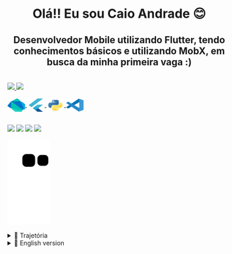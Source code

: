<h1 align="center">
Olá!! Eu sou Caio Andrade 😊
</h1>
<h2 align="center">
Desenvolvedor Mobile utilizando Flutter, tendo conhecimentos básicos e utilizando MobX, em busca da minha primeira vaga :)
</h2>
<div><br>
  <a href="https://github.com/Caio1705">
  <img height="180em" src="https://github-readme-stats.vercel.app/api?username=Caio1705&show_icons=true&theme=dracula&include_all_commits=true&count_private=true"/>
  <img height="180em" src="https://github-readme-stats.vercel.app/api/top-langs/?username=Caio1705&layout=compact&langs_count=7&theme=dracula"/>
</div>
<div style="display: inline_block"><br>
  <img align="center" alt="Dart" height="30" width="40" src="https://raw.githubusercontent.com/devicons/devicon/master/icons/dart/dart-original.svg">
  <img align="center" alt="Flutter" height="30" width="40" src="https://raw.githubusercontent.com/devicons/devicon/master/icons/flutter/flutter-original.svg">
  <img align="center" alt="Python" height="30" width="40" src="https://raw.githubusercontent.com/devicons/devicon/master/icons/python/python-original.svg">
  <img align="center" alt="VSCode" height="30" width="40" src="https://raw.githubusercontent.com/devicons/devicon/master/icons/vscode/vscode-original.svg">
</div>
  
  ##
  
  <div>
    <a href="https://www.instagram.com/ca.io.7/" target="_blank"><img src="https://img.shields.io/badge/-Instagram-%23E4405F?style=for-the-badge&logo=instagram&logoColor=white" target="_blank"></a>
    <a href="https://discordapp.com/users/506211628102975489/" target="_blank"><img src="https://img.shields.io/badge/Discord-7289DA?style=for-the-badge&logo=discord&logoColor=white" target="_blank"></a>
    <a href = "mailto:caio.andrade.1705@gmail.com"><img src="https://img.shields.io/badge/Gmail-D14836?style=for-the-badge&logo=gmail&logoColor=white" target="_blank"></a>
    <a href="https://www.linkedin.com/in/caio-andrade-3b668a1b4/" target="_blank"><img src="https://img.shields.io/badge/-LinkedIn-%230077B5?style=for-the-badge&logo=linkedin&logoColor=white" target="_blank"></a> 
  </div>
  </p>
  
  ![snake gif](https://github.com/Caio1705/Caio1705/blob/output/github-contribution-grid-snake.svg)
  
<details> 
<summary>📃 Trajetória</summary>

## Formação

- 📖 **Engenharia Elétrica**\
📆 2022 - 2026\
📍 **Universidade Federal de Sergipe** - Aracaju, Brasil
                                                                                                                                     
- 📖 **Inglês**\
📆 2017 - 2020\
📍 **Wizard By Pearson** - Sinop, Brasil                                                                                                                               
 
- 📖 **Ensino Médio Téc. Automação Industrial**\
📆 2018 - 2020\
📍 **Instituto Federal de Mato Grosso** - Sinop, Brasil  
                                                                                                                                     
## Experiência
                                                          
<img align="right" src="https://img.shields.io/badge/C-00599C?style=for-the-badge&logo=c&logoColor=white" />
<img align="right" src="https://img.shields.io/badge/C%2B%2B-00599C?style=for-the-badge&logo=c%2B%2B&logoColor=white" />
<img align="right" src="https://img.shields.io/badge/Trello-0052CC?style=for-the-badge&logo=trello&logoColor=white" />                                                                                                                      

- 👨‍💻 **Projeto de Extensão | Escuderia UFSAE - Equipe de Fórmula SAE BRASIL**\
📆 2022 - Em andamento\
📍 **Universidade Federal de Sergipe** - Grande Aracaju, Brasil                                                                                                                                       

<img align="right" src="https://img.shields.io/badge/Arduino_IDE-00979D?style=for-the-badge&logo=arduino&logoColor=white" /> 
<img align="right" src="https://img.shields.io/badge/Audacity-0000CC?style=for-the-badge&logo=audacity&logoColor=white" />
<img align="right" src="https://img.shields.io/badge/Canva-%2300C4CC.svg?&style=for-the-badge&logo=Canva&logoColor=white" /> 

- 👨‍💻 **Bolsista | Programa de Educação Tutorial - PET Engenharia Elétrica - UFMT**\
📆 2021 - 2022\
📍 **Universidade Federal de Mato Grosso** - Cuiabá, Brasil                                                               
</details>

  

<details>   
<summary>📃 English version </summary>
<h1 align="center">
Hello!! I'm Caio Andrade 😊
</h1>
<h2 align="center">
Mobile Developer - Flutter, using MobX, searching for my first job :)
</h2>
<div><br>
  <a href="https://github.com/Caio1705">
  <img height="180em" src="https://github-readme-stats.vercel.app/api?username=Caio1705&show_icons=true&theme=dracula&include_all_commits=true&count_private=true"/>
  <img height="180em" src="https://github-readme-stats.vercel.app/api/top-langs/?username=Caio1705&layout=compact&langs_count=7&theme=dracula"/>
</div>
<div style="display: inline_block"><br>
  <img align="center" alt="Dart" height="30" width="40" src="https://raw.githubusercontent.com/devicons/devicon/master/icons/dart/dart-original.svg">
  <img align="center" alt="Flutter" height="30" width="40" src="https://raw.githubusercontent.com/devicons/devicon/master/icons/flutter/flutter-original.svg">
  <img align="center" alt="Python" height="30" width="40" src="https://raw.githubusercontent.com/devicons/devicon/master/icons/python/python-original.svg">
  <img align="center" alt="VSCode" height="30" width="40" src="https://raw.githubusercontent.com/devicons/devicon/master/icons/vscode/vscode-original.svg">
</div>
  
  ##
  
  <div>
    <a href="https://www.instagram.com/ca.io.7/" target="_blank"><img src="https://img.shields.io/badge/-Instagram-%23E4405F?style=for-the-badge&logo=instagram&logoColor=white" target="_blank"></a>
    <a href="https://discordapp.com/users/506211628102975489/" target="_blank"><img src="https://img.shields.io/badge/Discord-7289DA?style=for-the-badge&logo=discord&logoColor=white" target="_blank"></a>
    <a href = "mailto:caio.andrade.1705@gmail.com"><img src="https://img.shields.io/badge/Gmail-D14836?style=for-the-badge&logo=gmail&logoColor=white" target="_blank"></a>
    <a href="https://www.linkedin.com/in/https://www.linkedin.com/in/caio-andrade-3b668a1b4/" target="_blank"><img src="https://img.shields.io/badge/-LinkedIn-%230077B5?style=for-the-badge&logo=linkedin&logoColor=white" target="_blank"></a> 
  </div>
  </p>
  
  ![snake gif](https://github.com/Caio1705/Caio1705/blob/output/github-contribution-grid-snake.svg)
  
<details> 
<summary>📃 Trajectory</summary>

## Education

- 📖 **Electric Engineering**\
📆 2022 - 2026\
📍 **Federal University of Sergipe** - Great Aracaju, Brazil
                                                                                                                                     
- 📖 **English**\
📆 2017 - 2020\
📍 **Wizard By Pearson** - Sinop, Brazil                                                                                                                               
 
- 📖 **High School Tec. Industrial Automation**\
📆 2018 - 2020\
📍 **Federal Institute of Mato Grosso** - Sinop, Brazil  
                                                                                                                                     
## Experience
                                                          
<img align="right" src="https://img.shields.io/badge/C-00599C?style=for-the-badge&logo=c&logoColor=white" />
<img align="right" src="https://img.shields.io/badge/C%2B%2B-00599C?style=for-the-badge&logo=c%2B%2B&logoColor=white" />
<img align="right" src="https://img.shields.io/badge/Trello-0052CC?style=for-the-badge&logo=trello&logoColor=white" />                                                                                                                      

- 👨‍💻 **Extension Project | Escuderia UFSAE - BRAZIL Fórmula SAE Team**\
📆 2022 - In progress\
📍 **Federal University of Sergipe** - Great Aracaju, Brazil                                                                                                                                       

<img align="right" src="https://img.shields.io/badge/Arduino_IDE-00979D?style=for-the-badge&logo=arduino&logoColor=white" /> 
<img align="right" src="https://img.shields.io/badge/Audacity-0000CC?style=for-the-badge&logo=audacity&logoColor=white" />
<img align="right" src="https://img.shields.io/badge/Canva-%2300C4CC.svg?&style=for-the-badge&logo=Canva&logoColor=white" /> 

- 👨‍💻 **Scholarship | Tutorial Education Program - PET Electric Engineering - UFMT**\
📆 2021 - 2022\
📍 **Federal University of Mato Grosso** - Cuiabá, Brazil                                                               
</details>

  
</details>

